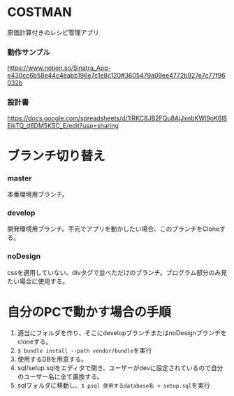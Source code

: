 # COSTMAN
原価計算付きのレシピ管理アプリ
### 動作サンプル
https://www.notion.so/Sinatra_App-e430cc6b58e44c4eabb196e7c1e8c120#3605479a09ee4772b927e7c77f96032b
### 設計書
https://docs.google.com/spreadsheets/d/1IRKC8JB2FQu8AjJxnbKWI9oK6l8EikTQ_d6DM5KSC_E/edit?usp=sharing

# ブランチ切り替え
### master
本番環境用ブランチ。
### develop
開発環境用ブランチ。手元でアプリを動かしたい場合、このブランチをCloneする。
### noDesign
cssを適用していない、divタグで並べただけのブランチ。プログラム部分のみ見たい場合に使用する。

# 自分のPCで動かす場合の手順
1. 適当にフォルダを作り、そこにdevelopブランチまたはnoDesignブランチをcloneする。
2. `$ bundle install --path vendor/bundle`を実行
3. 使用するDBを用意する。
4. sql/setup.sqlをエディタで開き、ユーザーがdevに設定されているので自分のユーザー名に全て置換する。
5. sqlフォルダに移動し、`$ psql 使用するdatabase名 < setup.sql`を実行
